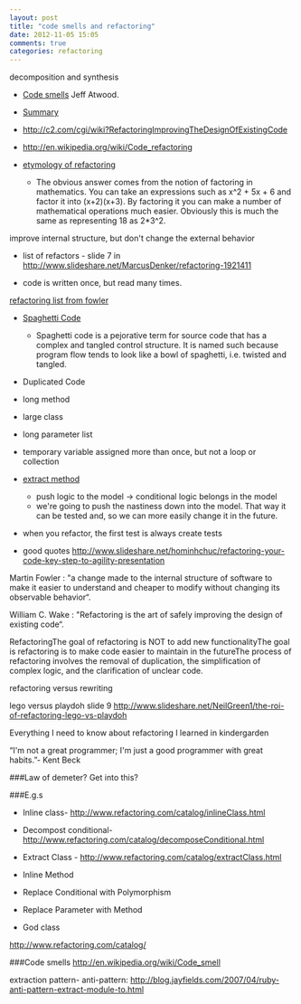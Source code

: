 ```yaml
---
layout: post
title: "code smells and refactoring"
date: 2012-11-05 15:05
comments: true
categories: refactoring
---
```


decomposition and synthesis

- [Code smells](http://www.codinghorror.com/blog/2006/05/code-smells.html) Jeff Atwood.
- [Summary](http://www.cs.usfca.edu/~parrt/course/601/lectures/refactoring/refactoring.html)
- http://c2.com/cgi/wiki?RefactoringImprovingTheDesignOfExistingCode

- http://en.wikipedia.org/wiki/Code_refactoring
- [etymology of refactoring](http://martinfowler.com/bliki/EtymologyOfRefactoring.html)
  - The obvious answer comes from the notion of factoring in mathematics. You can take an expressions such as x^2 + 5x + 6 and factor it into (x+2)(x+3). By factoring it you can make a number of mathematical operations much easier. Obviously this is much the same as representing 18 as 2*3^2. 

improve internal structure, but don't change the external behavior

- list of refactors - slide 7 in <http://www.slideshare.net/MarcusDenker/refactoring-1921411>

- code is written once, but read many times.


[refactoring list from fowler](http://www.refactoring.com/catalog/index.html)


  - [Spaghetti Code](http://en.wikipedia.org/wiki/Spaghetti_code)
    - Spaghetti code is a pejorative term for source code that has a complex and tangled control structure. It is named such because program flow tends to look like a bowl of spaghetti, i.e. twisted and tangled.

  - Duplicated Code
  - long method
  - large class
  - long parameter list
  - temporary variable assigned more than once, but not a loop or collection

  - [extract method](http://www.refactoring.com/catalog/extractMethod.html)
    - push logic to the model -> conditional logic belongs in the model
    - we're going to push the nastiness down into the model. That way it can be tested and, so we can more easily change it in the future. 

  - when you refactor, the first test is always create tests

  - good quotes <http://www.slideshare.net/hominhchuc/refactoring-your-code-key-step-to-agility-presentation>

  Martin Fowler : "a change made to the internal structure of software to make it easier to understand and cheaper to modify without changing its observable behavior“.

  William C. Wake : "Refactoring is the art of safely improving the design of existing code“.

  RefactoringThe goal of refactoring is NOT to add new functionalityThe goal is refactoring is to make code easier to maintain in the futureThe process of refactoring involves the removal of duplication, the simplification of complex logic, and the clarification of unclear code.

  refactoring versus rewriting

  lego versus playdoh slide 9 <http://www.slideshare.net/NeilGreen1/the-roi-of-refactoring-lego-vs-playdoh>

  Everything I need to know about refactoring I learned in kindergarden

   “I'm not a great programmer; I'm just a good programmer with great habits.”- Kent Beck

###Law of demeter?
  Get into this?
   
###E.g.s
- Inline class- <http://www.refactoring.com/catalog/inlineClass.html>
- Decompost conditional-  <http://www.refactoring.com/catalog/decomposeConditional.html>
- Extract Class - <http://www.refactoring.com/catalog/extractClass.html>
- Inline Method
- Replace Conditional with Polymorphism
- Replace Parameter with Method

- God class

<http://www.refactoring.com/catalog/>

###Code smells
<http://en.wikipedia.org/wiki/Code_smell>

extraction pattern- anti-pattern:
<http://blog.jayfields.com/2007/04/ruby-anti-pattern-extract-module-to.html>